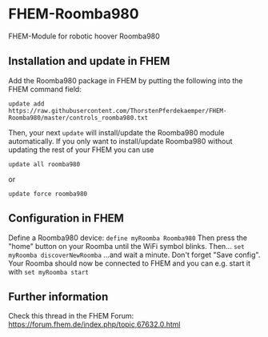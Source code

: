 # FHEM-Roomba980
FHEM-Module for robotic hoover Roomba980

## Installation and update in FHEM
Add the Roomba980 package in FHEM by putting the following into the FHEM command field:

```update add https://raw.githubusercontent.com/ThorstenPferdekaemper/FHEM-Roomba980/master/controls_roomba980.txt```

Then, your next ```update``` will install/update the Roomba980 module automatically. If you only want to install/update Roomba980 without updating the rest of your FHEM you can use

```update all roomba980``` 

or

```update force roomba980``` 

## Configuration in FHEM
Define a Roomba980 device:
```define myRoomba Roomba980```
Then press the "home" button on your Roomba until the WiFi symbol blinks. Then...
```set myRoomba discoverNewRoomba```
...and wait a minute. Don't forget "Save config".
Your Roomba should now be connected to FHEM and you can e.g. start it with
```set myRoomba start```

## Further information
Check this thread in the FHEM Forum: 
https://forum.fhem.de/index.php/topic,67632.0.html
